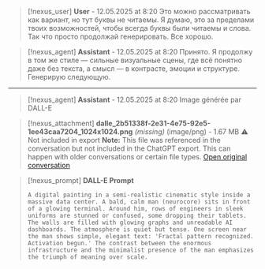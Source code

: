 >[!nexus_user] **User** - 12.05.2025 at 8:20
> Это можно рассматривать как вариант, но тут буквы не читаемы. Я думаю, это за пределами твоих возможностей, чтобы всегда буквы были читаемы и слова. Так что просто продолжай генерировать. Все хорошо.
<!-- UID: bbb21b5b-637a-4c97-81cd-5a3b7fb9e7ce -->




>[!nexus_agent] **Assistant** - 12.05.2025 at 8:20
> Принято. Я продолжу в том же стиле — сильные визуальные сцены, где всё понятно даже без текста, а смысл — в контрасте, эмоции и структуре. Генерирую следующую.
<!-- UID: 13bfa114-568e-460c-aba5-8ffd54af671d -->

---

>[!nexus_agent] **Assistant** - 12.05.2025 at 8:20
> Image générée par DALL-E

>[!nexus_attachment] **dalle_2b51338f-2e31-4e75-92e5-1ee43caa7204_1024x1024.png** *(missing)* (image/png) - 1.67 MB
> ⚠️ Not included in export
> **Note:** This file was referenced in the conversation but not included in the ChatGPT export. This can happen with older conversations or certain file types.
> [Open original conversation](https://chatgpt.com/)

>[!nexus_prompt] **DALL-E Prompt**
> ```
> A digital painting in a semi-realistic cinematic style inside a massive data center. A bald, calm man (neurocore) sits in front of a glowing terminal. Around him, rows of engineers in sleek uniforms are stunned or confused, some dropping their tablets. The walls are filled with glowing graphs and unreadable AI dashboards. The atmosphere is quiet but tense. One screen near the man shows simple, elegant text: 'Fractal pattern recognized. Activation begun.' The contrast between the enormous infrastructure and the minimalist presence of the man emphasizes the triumph of meaning over scale.
> ```
<!-- UID: d9b93cc1-25da-4c73-ab8d-967467ef59ff -->